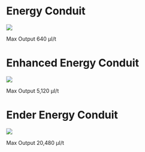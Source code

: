# Energy Conduit
![](http://loenwind.info/eio/Energy_Conduit.png)

Max Output 640 µI/t

# Enhanced Energy Conduit

![](http://loenwind.info/eio/Enhanced_Energy_Conduit.png)

Max Output 5,120 µI/t


# Ender Energy Conduit

![](http://loenwind.info/eio/Ender_Energy_Conduit.png)

Max Output 20,480 µI/t
